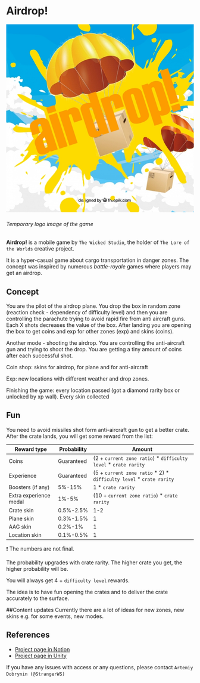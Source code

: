 # Airdrop!

![Logo](Images/Logo-Draft-1.0.0.jpg)
###### Temporary logo image of the game

**Airdrop!** is a mobile game by `The Wicked Studio`, the holder of `The Lore of the Worlds` creative project.

It is a hyper-casual game about cargo transportation in danger zones. The concept was inspired by numerous *battle-royale* games where players may get an airdrop.

## Concept
You are the pilot of the airdrop plane. You drop the box in random zone (reaction check - dependency of difficulty level) and then you are controlling the parachute trying to avoid rapid fire from anti aircraft guns. Each X shots  decreases the value of the box. After landing you are opening the box to get coins and exp for other zones (exp) and skins (coins).

Another mode - shooting the airdrop. You are controlling the anti-aircraft gun and trying to shoot the drop. You are getting a tiny amount of coins after each successful shot.

Coin shop: skins for airdrop, for plane and for anti-aircraft

Exp: new locations with different weather and drop zones.

Finishing the game: every location passed (got a diamond rarity box or unlocked by xp wall). Every skin collected

## Fun

You need to avoid missiles shot form anti-aircraft gun to get a better crate. After the crate lands, you will get some reward from the list:

|Reward type|Probability|Amount|
|---|---|---|
|Coins|Guaranteed|(2 + `current zone ratio`) * `difficulty level` * `crate rarity`|
|Experience|Guaranteed|(5 + `current zone ratio` * 2) * `difficulty level` * `crate rarity`|
|Boosters (if any)|5%-15%| 1 * `crate rarity` |
|Extra experience medal|1%-5%|(10 + `current zone ratio`) * `crate rarity`|
|Crate skin|0.5%-2.5%|1-2|
|Plane skin|0.3%-1.5%|1|
|AAG skin|0.2%-1%|1|
|Location skin|0.1%-0.5%|1|

:heavy_exclamation_mark: The numbers are not final.

The probability upgrades with crate rarity. The higher crate you get, the higher probability will be.

You will always get 4 + `difficulty level` rewards.  

The idea is to have fun opening the crates and to deliver the crate accurately to the surface.

##Content updates
Currently there are a lot of ideas for new zones, new skins e.g. for some events, new modes.

## References
* [Project page in Notion](https://www.notion.so/Airdrop-aa61f3d6a9fc4a3aad54c7b5b8931978)
* [Project page in Unity](https://dashboard.unity3d.com/organizations/10170486444766/projects/9ca8cc8f-5cd2-436d-8b74-bb784f4b2ead/settings/general)

If you have any issues with access or any questions, please contact `Artemiy Dobrynin (@StrangerWS)`